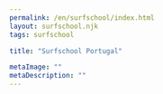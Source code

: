```yaml
---
permalink: /en/surfschool/index.html
layout: surfschool.njk
tags: surfschool

title: "Surfschool Portugal"

metaImage: ""
metaDescription: ""
---
```

